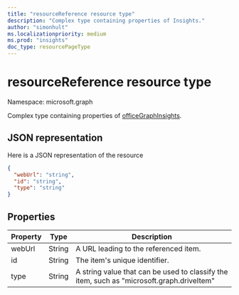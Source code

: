 ```yaml
---
title: "resourceReference resource type"
description: "Complex type containing properties of Insights."
author: "simonhult"
ms.localizationpriority: medium
ms.prod: "insights"
doc_type: resourcePageType
---
```


# resourceReference resource type

Namespace: microsoft.graph

Complex type containing properties of [officeGraphInsights](officegraphinsights.md).

## JSON representation

Here is a JSON representation of the resource
<!-- {
  "blockType": "resource",
  "optionalProperties": [
  ],
  "@odata.type": "microsoft.graph.resourceReference"
}-->
```json
{
  "webUrl": "string",
  "id": "string",
  "type": "string"
}
```

## Properties

| Property      | Type      | Description  |
| ------------- |-----------| -------------|
| webUrl      	| String	| A URL leading to the referenced item. |
| id     		| String    | The item's unique identifier.           |
| type 			| String   	| A string value that can be used to classify the item, such as "microsoft.graph.driveItem" |


